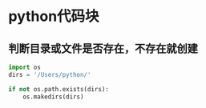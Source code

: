 # python代码块

## 判断目录或文件是否存在，不存在就创建

```python
import os
dirs = '/Users/python/'

if not os.path.exists(dirs):
    os.makedirs(dirs)
```
